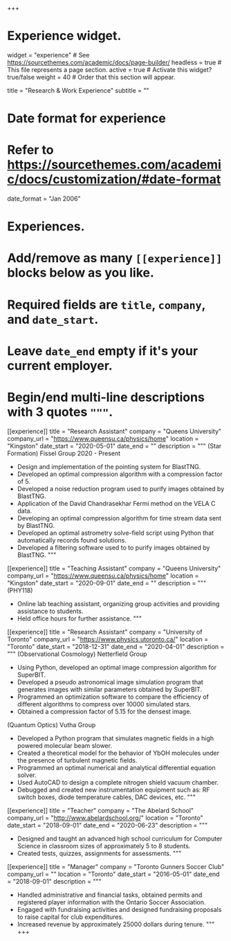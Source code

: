 +++
# Experience widget.
widget = "experience"  # See https://sourcethemes.com/academic/docs/page-builder/
headless = true  # This file represents a page section.
active = true  # Activate this widget? true/false
weight = 40  # Order that this section will appear.

title = "Research & Work Experience"
subtitle = ""

# Date format for experience
#   Refer to https://sourcethemes.com/academic/docs/customization/#date-format
date_format = "Jan 2006"

# Experiences.
#   Add/remove as many `[[experience]]` blocks below as you like.
#   Required fields are `title`, `company`, and `date_start`.
#   Leave `date_end` empty if it's your current employer.
#   Begin/end multi-line descriptions with 3 quotes `"""`.

[[experience]]
  title = "Research Assistant"
  company = "Queens University"
  company_url = "https://www.queensu.ca/physics/home"
  location = "Kingston"
  date_start = "2020-05-01"
  date_end = ""
  description = """
  (Star Formation) Fissel Group 2020 - Present
  * Design and implementation of the pointing system for BlastTNG.
  * Developed an optimal compression algorithm with a compression factor of 5.
  * Developed a noise reduction program used to purify images obtained by BlastTNG. 
  * Application of the David Chandrasekhar Fermi method on the VELA C data.
  * Developing an optimal compression algorithm for time stream data sent by BlastTNG.
  * Developed an optimal astrometry solve-field script using Python that automatically records found solutions. 
  * Developed a filtering software used to to purify images obtained by BlastTNG.
  """

  [[experience]]
  title = "Teaching Assistant"
  company = "Queens University"
  company_url = "https://www.queensu.ca/physics/home"
  location = "Kingston"
  date_start = "2020-09-01"
  date_end = ""
  description = """
  (PHY118)
  * Online lab teaching assistant, organizing group activities and providing assistance to students.
  * Held office hours for further assistance.
  """


[[experience]]
  title = "Research Assistant"
  company = "University of Toronto"
  company_url = "https://www.physics.utoronto.ca/"
  location = "Toronto"
  date_start = "2018-12-31"
  date_end = "2020-04-01"
  description = """
  (Observational Cosmology) Netterfield Group
  * Using Python, developed an optimal image compression algorithm for SuperBIT.
  * Developed a pseudo astronomical image simulation program that generates images with similar parameters obtained by SuperBIT.
  * Programmed an optimization software to compare the efficiency of different algorithms to compress over 10000 simulated stars.
  * Obtained a compression factor of 5.15 for the densest image.
  
  (Quantum Optics) Vutha Group
  * Developed a Python program that simulates magnetic fields in a high powered molecular beam slower.
  * Created a theoretical model for the behavior of YbOH molecules under the presence of turbulent magnetic fields.
  * Programmed an optimal numerical and analytical differential equation solver.
  * Used AutoCAD to design a complete nitrogen shield vacuum chamber.
  * Debugged and created new instrumentation equipment such as: RF switch boxes, diode temperature
    cables, DAC devices, etc.
  """

[[experience]]
  title = "Teacher"
  company = "The Abelard School"
  company_url = "http://www.abelardschool.org/"
  location = "Toronto"
  date_start = "2018-09-01"
  date_end = "2020-06-23"
  description = """
  * Designed and taught an advanced high school curriculum for Computer Science in classroom sizes of approximately
  5 to 8 students.
  * Created tests, quizzes, assignments for assessments.
  """

[[experience]]
  title = "Manager"
  company = "Toronto Gunners Soccer Club"
  company_url = ""
  location = "Toronto"
  date_start = "2016-05-01"
  date_end = "2018-09-01"
  description = """
  * Handled administrative and financial tasks, obtained permits and registered player information with the Ontario Soccer Association.
  * Engaged with fundraising activities and designed fundraising proposals to raise capital for club expenditures.
  * Increased revenue by approximately 25000 dollars during tenure.
  """
+++
